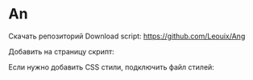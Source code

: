# An

Скачать репозиторий Download script: https://github.com/Leouix/Ang

Добавить на страницу скрипт:
<script src="your-url/lib/mainAn.js"></script>

Если нужно добавить CSS стили, подключить файл стилей:

<link type="text/css"
      rel="stylesheet"
      href="your-url/lib/customAn.css">

